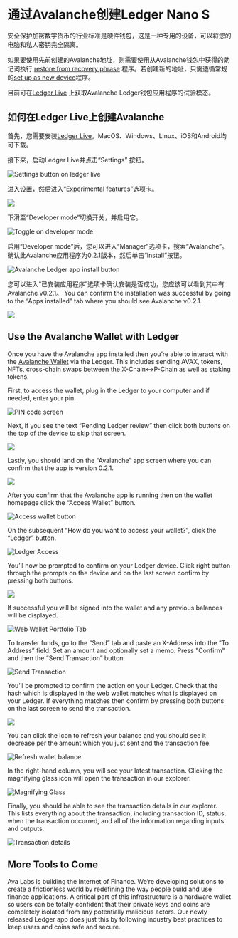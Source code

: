 # 通过Avalanche创建Ledger Nano S

安全保护加密数字货币的行业标准是硬件钱包，这是一种专用的设备，可以将您的电脑和私人密钥完全隔离。

如果要使用先前创建的Avalanche地址，则需要使用从Avalanche钱包中获得的助记词执行 [restore from recovery phrase](https://support.ledger.com/hc/en-us/articles/360005434914) 程序。若创建新的地址，只需遵循常规的[set up as new device](https://support.ledger.com/hc/en-us/articles/360000613793-Set-up-as-new-device)程序。

目前可在[Ledger Live](https://www.ledger.com/ledger-live) 上获取Avalanche Ledger钱包应用程序的试验模态。

## 如何在Ledger Live上创建Avalanche

首先，您需要安装[Ledger Live]([https://www.ledger.com/ledger-live](https://www.ledger.com/ledger-live))。MacOS、Windows、Linux、iOS和Android均可下载。

接下来，启动Ledger Live并点击“Settings” 按钮。

![Settings button on ledger live](https://miro.medium.com/max/3052/1*lMnVGJneUAqgRvZBIDv_rA.png)

进入设置，然后进入“Experimental features”选项卡。 

![](https://miro.medium.com/max/4072/1*HrSweaL-kelTl47QRt38iA.png)

下滑至“Developer mode”切换开关，并启用它。

![Toggle on developer mode](https://miro.medium.com/max/2908/1*qdte7MSvSZdfqfCIUMNp2Q.png)

启用“Developer mode”后，您可以进入“Manager”选项卡，搜索“Avalanche”。确认此Avalanche应用程序为0.2.1版本，然后单击“Install”按钮。

![Avalanche Ledger app install button](https://miro.medium.com/max/4040/1*rGFrSBEfxRlIkc-k7hS2Vg.png)

您可以进入“已安装应用程序”选项卡确认安装是否成功，您应该可以看到其中有Avalanche v0.2.1。
You can confirm the installation was successful by going to the “Apps installed” tab where you should see Avalanche v0.2.1.

![](https://miro.medium.com/max/3020/1*qBSuxqY52-wxWfM-w1YR_w.png)

## Use the Avalanche Wallet with Ledger <a id="48a3"></a>

Once you have the Avalanche app installed then you’re able to interact with the [Avalanche Wallet](https://wallet.avax.network/) via the Ledger. This includes sending AVAX, tokens, NFTs, cross-chain swaps between the X-Chain&lt;-&gt;P-Chain as well as staking tokens.

First, to access the wallet, plug in the Ledger to your computer and if needed, enter your pin.

![PIN code screen](https://miro.medium.com/max/1852/1*A_1VgMMLeJCYzNst6tdq9A.jpeg)

Next, if you see the text “Pending Ledger review” then click both buttons on the top of the device to skip that screen.

![](https://miro.medium.com/max/1820/1*OxLbAWq5hzjC6P1SmiCqmg.jpeg)

Lastly, you should land on the “Avalanche” app screen where you can confirm that the app is version 0.2.1.

![](https://miro.medium.com/max/1802/1*Qevjy6nhw5UM0ufvxIL_qg.jpeg)

After you confirm that the Avalanche app is running then on the wallet homepage click the “Access Wallet” button.

![Access wallet button](https://miro.medium.com/max/2364/1*SC1uM5xFybz3lfPiKwOHUw.png)

On the subsequent “How do you want to access your wallet?”, click the “Ledger” button.

![Ledger Access](../../../.gitbook/assets/ledger-access.png)

You’ll now be prompted to confirm on your Ledger device. Click right button through the prompts on the device and on the last screen confirm by pressing both buttons.

![](https://miro.medium.com/max/3828/1*xpNt2ajcTdEivDr4xEedQQ.png)

If successful you will be signed into the wallet and any previous balances will be displayed.

![Web Wallet Portfolio Tab](../../../.gitbook/assets/web-wallet-portfolio-tab.png)

To transfer funds, go to the “Send” tab and paste an X-Address into the “To Address” field. Set an amount and optionally set a memo. Press "Confirm" and then the “Send Transaction” button.

![Send Transaction](../../../.gitbook/assets/send-transaction.png)

You’ll be prompted to confirm the action on your Ledger. Check that the hash which is displayed in the web wallet matches what is displayed on your Ledger. If everything matches then confirm by pressing both buttons on the last screen to send the transaction.

![](https://miro.medium.com/max/2932/1*XI8fzBRpDr0PXcuVQPHLvQ.png)

You can click the icon to refresh your balance and you should see it decrease per the amount which you just sent and the transaction fee.

![Refresh wallet balance](../../../.gitbook/assets/refresh-wallet-balance.png)

In the right-hand column, you will see your latest transaction. Clicking the magnifying glass icon will open the transaction in our explorer.

![Magnifying Glass](../../../.gitbook/assets/magnifying-glass.png)

Finally, you should be able to see the transaction details in our explorer. This lists everything about the transaction, including transaction ID, status, when the transaction occurred, and all of the information regarding inputs and outputs.

![Transaction details](../../../.gitbook/assets/transaction-details.png)

## More Tools to Come <a id="135b"></a>

Ava Labs is building the Internet of Finance. We’re developing solutions to create a frictionless world by redefining the way people build and use finance applications. A critical part of this infrastructure is a hardware wallet so users can be totally confident that their private keys and coins are completely isolated from any potentially malicious actors. Our newly released Ledger app does just this by following industry best practices to keep users and coins safe and secure.

<!--stackedit_data:
eyJoaXN0b3J5IjpbMTc5ODEyNDgwXX0=
-->
